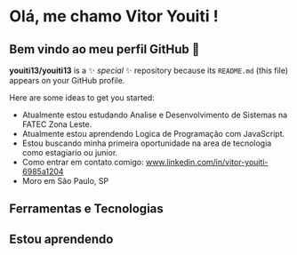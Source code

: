 # Olá, me chamo Vitor Youiti ! 
## Bem vindo ao meu perfil GitHub 👋


**youiti13/youiti13** is a ✨ _special_ ✨ repository because its `README.md` (this file) appears on your GitHub profile.

Here are some ideas to get you started:

-  Atualmente estou estudando Analise e Desenvolvimento de Sistemas na FATEC Zona Leste.
-  Atualmente estou aprendendo Logica de Programação com JavaScript.
-  Estou buscando minha primeira oportunidade na area de tecnologia como estagiario ou junior.
-  Como entrar em contato comigo: www.linkedin.com/in/vitor-youiti-6985a1204
-  Moro em São Paulo, SP

## Ferramentas e Tecnologias
  <i class="devicon-javascript-plain colored" width="40" height="40"></i>
  <i class="devicon-html5-plain" width="40" height="40"></i>
  <i class="devicon-css3-plain" width="40" height="40"></i>
  <i class="devicon-git-plain" width="40" height="40"></i>
  <i class="devicon-github-original" width="40" height="40"></i>

## Estou aprendendo
  <i class="devicon-python-plain" width="40" height="40"></i>
          
